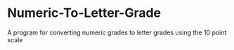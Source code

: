 # Numeric-To-Letter-Grade
A program for converting numeric grades to letter grades using the 10 point scale  
